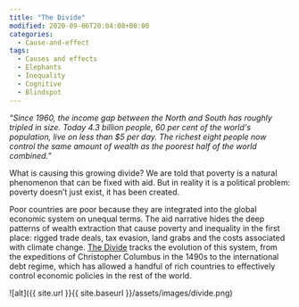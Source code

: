 ```yaml
---
title: "The Divide"
modified: 2020-09-06T20:04:00+00:00
categories:
  - Cause-and-effect
tags:
  - Causes and effects
  - Elephants
  - Inequality
  - Cognitive
  - Blindspot
---
```


_“Since 1960, the income gap between the North and South has roughly tripled in size. Today 4.3 billion people, 60 per cent of the world's population, live on less than $5 per day. The richest eight people now control the same amount of wealth as the poorest half of the world combined.”_

What is causing this growing divide? We are told that poverty is a natural phenomenon that can be fixed with aid. But in reality it is a political problem: poverty doesn’t just exist, it has been created.

Poor countries are poor because they are integrated into the global economic system on unequal terms. The aid narrative hides the deep patterns of wealth extraction that cause poverty and inequality in the first place: rigged trade deals, tax evasion, land grabs and the costs associated with climate change. [The Divide](https://www.jasonhickel.org/the-divide/) tracks the evolution of this system, from the expeditions of Christopher Columbus in the 1490s to the international debt regime, which has allowed a handful of rich countries to effectively control economic policies in the rest of the world.

![alt]({{ site.url }}{{ site.baseurl }}/assets/images/divide.png)
